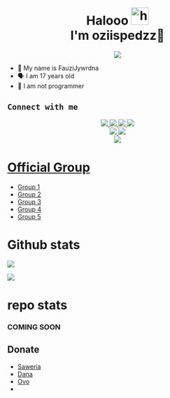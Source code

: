 <h1 align="center">Halooo <img src="https://user-images.githubusercontent.com/1303154/88677602-1635ba80-d120-11ea-84d8-d263ba5fc3c0.gif" width="40px" alt="hi"><br>I'm oziispedzz🗿 </h1>
<p align="center">
  <img src="https://github.com/oziispedzz.png" /></>
</p>

- 👼 My name is FauziJywrdna
- 🗣️ I am 17 years old 
- 🔭 I am not programmer

## ```Connect with me```
<p align="center">
  <a href="https://instagram.com/bukanfauzi"><img src="https://img.shields.io/badge/Instagram-E4405F?style=for-the-badge&logo=instagram&logoColor=white"/> 
  <a href="https://wa.me/6289528652225"><img src="https://img.shields.io/badge/WhatsApp-25D366?style=for-the-badge&logo=whatsapp&logoColor=white" />
  <a href="https://www.facebook.com/profile.php?id=100029588321324&mibextid=ZbWKwL"><img src="https://img.shields.io/badge/Facebook-%234267B2.svg?&style=for-the-badge&logo=facebook&logoColor=white" />
  <a href="https://t.me/oziispedzz"><img src="https://img.shields.io/badge/Telegram-%230088cc.svg?&style=for-the-badge&logo=telegram&logoColor=white" /> <br>
  <a href="https://github.com/oziispedzz"><img src="https://img.shields.io/badge/-GitHub-black?style=flat-square&logo=github" /> 
  <a href="https://m.youtube.com/channel/UCRclhEcLQqZUuegsoBFdwYQ"><img src="https://img.shields.io/youtube/channel/subscribers/UCRclhEcLQqZUuegsoBFdwYQ" /> <br>
  <a href="https://komarev.com/ghpvc/?username=oziispedzz&color=blue&style=flat-square&label=Profile+Dilihat"><img src="https://komarev.com/ghpvc/?username=oziispedzz&color=blue&style=flat-square&label=Profile+Dilihat" />

</p>


# Official Group
- [Group 1](https://chat.whatsapp.com/EU890BcXjyBDkNaUT5WmYV)
- [Group 2](https://chat.whatsapp.com/E8NExJwIbhBJYzssfqJNsE)
- [Group 3](https://chat.whatsapp.com/KCSqHTky1apG7ApePsfiPy)
- [Group 4](https://chat.whatsapp.com/KwmvHr7VMFj7r5ry9xmMsU)
- [Group 5](https://chat.whatsapp.com/ELa7GhU0sP4EvXcVimQYtz)

 # Github stats
<p>

  ![](http://github-profile-summary-cards.vercel.app/api/cards/profile-details?username=oziispedzz&theme=dracula)
</p>
<p>

  ![](http://github-profile-summary-cards.vercel.app/api/cards/stats?username=oziispedzz&theme=dracula)
</p>

# repo stats
<p>
<h3>COMING SOON</h3>
  </p>

## Donate

- [Saweria](https://saweria.co/oziispedzz)
- [Dana](https://)
- [Ovo](https://)
-

